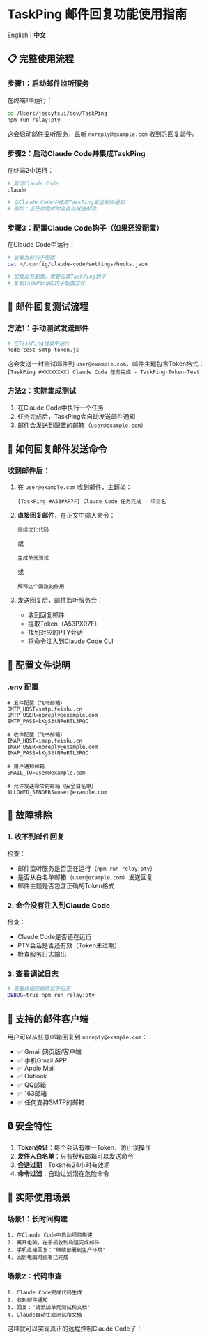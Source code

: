 # TaskPing 邮件回复功能使用指南

[English](./HOW_TO_USE_EMAIL_REPLY.md) | **中文**

## 📋 完整使用流程

### 步骤1：启动邮件监听服务
在终端1中运行：
```bash
cd /Users/jessytsui/dev/TaskPing
npm run relay:pty
```

这会启动邮件监听服务，监听 `noreply@example.com` 收到的回复邮件。

### 步骤2：启动Claude Code并集成TaskPing
在终端2中运行：
```bash
# 启动Claude Code
claude

# 在Claude Code中使用TaskPing发送邮件通知
# 例如：当任务完成时会自动发送邮件
```

### 步骤3：配置Claude Code钩子（如果还没配置）
在Claude Code中运行：
```bash
# 查看当前钩子配置
cat ~/.config/claude-code/settings/hooks.json

# 如果没有配置，需要设置TaskPing钩子
# 复制TaskPing的钩子配置文件
```

## 📧 邮件回复测试流程

### 方法1：手动测试发送邮件
```bash
# 在TaskPing目录中运行
node test-smtp-token.js
```

这会发送一封测试邮件到 `user@example.com`，邮件主题包含Token格式：
`[TaskPing #XXXXXXXX] Claude Code 任务完成 - TaskPing-Token-Test`

### 方法2：实际集成测试
1. 在Claude Code中执行一个任务
2. 任务完成后，TaskPing会自动发送邮件通知
3. 邮件会发送到配置的邮箱（`user@example.com`）

## 💌 如何回复邮件发送命令

### 收到邮件后：
1. 在 `user@example.com` 收到邮件，主题如：
   ```
   [TaskPing #A53PXR7F] Claude Code 任务完成 - 项目名
   ```

2. **直接回复邮件**，在正文中输入命令：
   ```
   继续优化代码
   ```
   或
   ```
   生成单元测试
   ```
   或
   ```
   解释这个函数的作用
   ```

3. 发送回复后，邮件监听服务会：
   - 收到回复邮件
   - 提取Token（A53PXR7F）
   - 找到对应的PTY会话
   - 将命令注入到Claude Code CLI

## 🔧 配置文件说明

### .env 配置
```env
# 发件配置（飞书邮箱）
SMTP_HOST=smtp.feishu.cn
SMTP_USER=noreply@example.com
SMTP_PASS=kKgS3tNReRTL3RQC

# 收件配置（飞书邮箱）  
IMAP_HOST=imap.feishu.cn
IMAP_USER=noreply@example.com
IMAP_PASS=kKgS3tNReRTL3RQC

# 用户通知邮箱
EMAIL_TO=user@example.com

# 允许发送命令的邮箱（安全白名单）
ALLOWED_SENDERS=user@example.com
```

## 🐛 故障排除

### 1. 收不到邮件回复
检查：
- 邮件监听服务是否正在运行（`npm run relay:pty`）
- 是否从白名单邮箱（`user@example.com`）发送回复
- 邮件主题是否包含正确的Token格式

### 2. 命令没有注入到Claude Code
检查：
- Claude Code是否还在运行
- PTY会话是否还有效（Token未过期）
- 检查服务日志输出

### 3. 查看调试日志
```bash
# 查看详细的邮件监听日志
DEBUG=true npm run relay:pty
```

## 📱 支持的邮件客户端

用户可以从任意邮箱回复到 `noreply@example.com`：
- ✅ Gmail 网页版/客户端
- ✅ 手机Gmail APP
- ✅ Apple Mail
- ✅ Outlook
- ✅ QQ邮箱
- ✅ 163邮箱
- ✅ 任何支持SMTP的邮箱

## 🔒 安全特性

1. **Token验证**：每个会话有唯一Token，防止误操作
2. **发件人白名单**：只有授权邮箱可以发送命令
3. **会话过期**：Token有24小时有效期
4. **命令过滤**：自动过滤潜在危险命令

## 🎯 实际使用场景

### 场景1：长时间构建
```
1. 在Claude Code中启动项目构建
2. 离开电脑，在手机收到构建完成邮件
3. 手机直接回复："继续部署到生产环境"
4. 回到电脑时部署已完成
```

### 场景2：代码审查
```
1. Claude Code完成代码生成
2. 收到邮件通知
3. 回复："请添加单元测试和文档"
4. Claude自动生成测试和文档
```

这样就可以实现真正的远程控制Claude Code了！